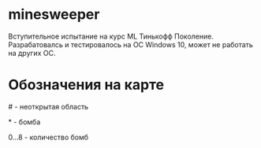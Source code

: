 # minesweeper
Вступительное испытание на курс ML Тинькофф Поколение. Разрабатовалсь и тестировалось на ОС Windows 10, может не работать на других ОС.

# Обозначения на карте

\# - неоткрытая область

\* - бомба

0...8 - количество бомб
